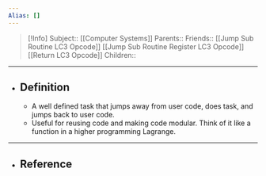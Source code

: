 ```yaml
---
Alias: []
---
```

> [!Info]
> Subject:: [[Computer Systems]]
> Parents:: 
> Friends:: [[Jump Sub Routine LC3 Opcode]] [[Jump Sub Routine Register LC3 Opcode]] [[Return LC3 Opcode]]
> Children:: 
---
- ## Definition
	- A well defined task that jumps away from user code, does task, and jumps back to user code.
	- Useful for reusing code and making code modular. Think of it like a function in a higher programming Lagrange. 
---
- ## Reference